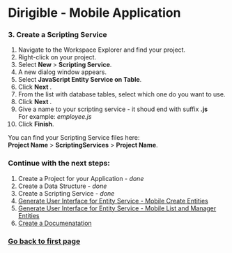 # Dirigible - Mobile Application

### 3. Create a Scripting Service

1. Navigate to the Workspace Explorer and find your project.
2. Right-click on your project. 
3. Select <b> New </b> > <b>Scripting Service</b>.
4. A new dialog window appears. 
5. Select <b>JavaScript Entity Service on Table</b>. 
6. Click <b> Next </b>.
7. From the list with database tables, select which one do you want to use.
8. Click <b> Next </b>.
9. Give a name to your scripting service - it shoud end with suffix <b>.js</b> <br>For example: <i>employee.js</i>
10. Click <b>Finish</b>.

You can find your Scripting Service files here: <br>
<b>Project Name</b> > <b>ScriptingServices</b> > <b>Project Name</b>.

### Continue with the next steps:

1. Create a Project for your Application - <i>done</i>
2. Create a Data Structure -  <i>done</i>
3. Create a Scripting Service -  <i>done</i>
4. [Generate User Interface for Entity Service -  Mobile Create Entities][4]
5. [Generate User Interface for Entity Service -  Mobile List and Manager Entities][5]
6. [Create a Documenatation][6]

### [Go back to first page][7]


[4]:https://github.com/dirigiblelabs/curriculum/blob/master/PerihanAsanova/UIEntity.md
[5]:https://github.com/dirigiblelabs/curriculum/blob/master/PerihanAsanova/UIManager.md
[6]:https://github.com/dirigiblelabs/curriculum/blob/master/PerihanAsanova/Doc.md
[7]:https://github.com/dirigiblelabs/curriculum/blob/master/PerihanAsanova/Documentation.md